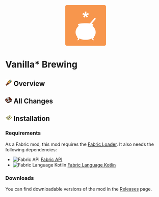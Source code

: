 <!--suppress ALL -->

<p align="center">
  <img src="src/main/resources/vsbrewing-icon.png" width="128" alt="Vanilla Star Brewing">
</p>

# Vanilla* Brewing

## <img src=".github/assets/spyglass.png" style="height: 1em" alt="Spyglass"> Overview

## <img src=".github/assets/writable_book.png" style="height: 1em" alt="Book and Quill"> All Changes

## <img src=".github/assets/filled_map.png" style="height: 1em" alt="Filled Map"> Installation

### Requirements

As a Fabric mod, this mod requires the [Fabric Loader](https://fabricmc.net/). It also needs the following
dependencies:

- <img src="https://cdn.modrinth.com/data/P7dR8mSH/icon.png" style="height: 1em" alt="Fabric API"> [Fabric API](https://modrinth.com/mod/fabric-api)
- <img src="https://cdn.modrinth.com/data/Ha28R6CL/72c3d74aeb665e45aea93a945a01474cbce3b7da_96.webp" style="height: 1em" alt="Fabric Language Kotlin"> [Fabric Language Kotlin](https://modrinth.com/mod/fabric-language-kotlin)

### Downloads

You can find downloadable versions of the mod in the [Releases](https://github.com/sam-k/vanillastar-brewing/releases)
page.
